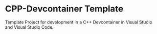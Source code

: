 # CPP-Devcontainer Template

Template Project for development in a C++ Devcontainer in Visual Studio and Visual Studio Code.